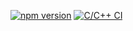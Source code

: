 [![npm version](https://badge.fury.io/js/naive-blas-wasm.svg)](https://badge.fury.io/js/naive-blas-wasm)
[![C/C++ CI](https://github.com/oikumo/naive-blas-wasm/actions/workflows/c-cpp.yml/badge.svg)](https://github.com/oikumo/naive-blas-wasm/actions/workflows/c-cpp.yml)
